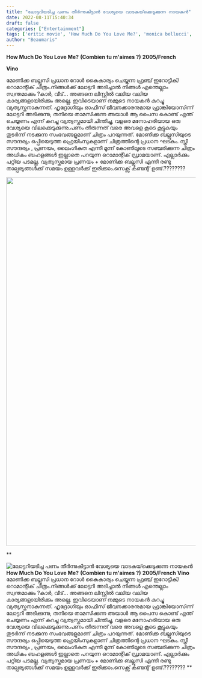 ```yaml
---
title: "ലോട്ടറിയടിച്ച പണം തീർന്നുകിട്ടാൻ വേശ്യയെ വാടകയ്‌ക്കെടുക്കുന്ന നായകൻ"
date: 2022-08-11T15:40:34
draft: false
categories: ["Entertainment"]
tags: ['eritic movie', 'How Much Do You Love Me?', 'monica bellucci', 'movie', 'sex']
author: "Beaumaris"
---
```


<strong>How Much Do You Love Me?</strong>
<strong>(Combien tu m'aimes ?)</strong>
<strong>2005/French</strong>

<strong>Vino</strong>

മോണിക്ക ബല്ലൂസി പ്രധാന റോൾ കൈകാര്യം ചെയ്യുന്ന ഫ്രഞ്ച് ഇറോട്ടിക്/റൊമാന്റിക് ചിത്രം.നിങ്ങൾക്ക് ലോട്ടറി അടിച്ചാൽ നിങ്ങൾ എന്തെല്ലാം സ്വന്തമാക്കും ?കാർ, വീട്... അങ്ങനെ ലിസ്റ്റിൽ വലിയ വലിയ കാര്യങ്ങളായിരിക്കും അല്ലെ. ഇവിടെയാണ് നമ്മുടെ നായകൻ കുറച്ചു വ്യത്യസ്തനാകുന്നത്. ഹൃദ്രോഗിയും ഓഫീസ് ജീവനക്കാരനുമായ ഫ്രാങ്കിയോസിന്ന് ലോട്ടറി അടിക്കുന്നു, തനിയെ താമസിക്കുന്ന അയാൾ ആ പൈസ കൊണ്ട് എന്ത് ചെയ്യണം എന്ന് കുറച്ചു വ്യത്യസ്തമായി ചിന്തിച്ചു, വളരെ മനോഹരിയായ ഒരു വേശ്യയെ വിലക്കെടുക്കുന്നു.പണം തീരുന്നത് വരെ അവളെ കൂടെ കൂട്ടുകയും തുടർന്ന് നടക്കുന്ന സംഭവങ്ങളുമാണ് ചിത്രം പറയുന്നത്. മോണിക്ക ബല്ലൂസിയുടെ സൗന്ദര്യം ഒപ്പിയെടുത്ത ഫ്രെയിംസുകളാണ് ചിത്രത്തിന്റെ പ്രധാന ഘടകം. സ്ത്രീ സൗന്ദര്യം , പ്രണയം, ലൈംഗികത എന്നീ മൂന്ന് കോണിലൂടെ സഞ്ചരിക്കുന്ന ചിത്രം അധികം ബഹളങ്ങൾ ഇല്ലാതെ പറയുന്ന റൊമാന്റിക് ഡ്രാമയാണ്. എല്ലാർക്കും പറ്റിയ പടമല്ല. വ്യത്യസ്തമായ പ്രണയം + മോണിക്ക ബല്ലൂസി എന്നീ രണ്ടു താല്പര്യങ്ങൾക്ക് സമയം ഉള്ളവർക്ക് ഇരിക്കാം.സെക്സ് കണ്ടന്റ് ഉണ്ട്.????????

<img class=" wp-image-346349 aligncenter" src="https://cdn.boolokam.com/articles/2022/08/egeggggg.jpg" alt="" width="735" height="980" />

**


![ലോട്ടറിയടിച്ച പണം തീർന്നുകിട്ടാൻ വേശ്യയെ വാടകയ്‌ക്കെടുക്കുന്ന നായകൻ](https://cdn.boolokam.com/articles/2022/08/egeggggg.jpg)**How Much Do You Love Me?** **(Combien tu m'aimes ?)** **2005/French** **Vino** മോണിക്ക ബല്ലൂസി പ്രധാന റോൾ കൈകാര്യം ചെയ്യുന്ന ഫ്രഞ്ച് ഇറോട്ടിക്/റൊമാന്റിക് ചിത്രം.നിങ്ങൾക്ക് ലോട്ടറി അടിച്ചാൽ നിങ്ങൾ എന്തെല്ലാം സ്വന്തമാക്കും ?കാർ, വീട്... അങ്ങനെ ലിസ്റ്റിൽ വലിയ വലിയ കാര്യങ്ങളായിരിക്കും അല്ലെ. ഇവിടെയാണ് നമ്മുടെ നായകൻ കുറച്ചു വ്യത്യസ്തനാകുന്നത്. ഹൃദ്രോഗിയും ഓഫീസ് ജീവനക്കാരനുമായ ഫ്രാങ്കിയോസിന്ന് ലോട്ടറി അടിക്കുന്നു, തനിയെ താമസിക്കുന്ന അയാൾ ആ പൈസ കൊണ്ട് എന്ത് ചെയ്യണം എന്ന് കുറച്ചു വ്യത്യസ്തമായി ചിന്തിച്ചു, വളരെ മനോഹരിയായ ഒരു വേശ്യയെ വിലക്കെടുക്കുന്നു.പണം തീരുന്നത് വരെ അവളെ കൂടെ കൂട്ടുകയും തുടർന്ന് നടക്കുന്ന സംഭവങ്ങളുമാണ് ചിത്രം പറയുന്നത്. മോണിക്ക ബല്ലൂസിയുടെ സൗന്ദര്യം ഒപ്പിയെടുത്ത ഫ്രെയിംസുകളാണ് ചിത്രത്തിന്റെ പ്രധാന ഘടകം. സ്ത്രീ സൗന്ദര്യം , പ്രണയം, ലൈംഗികത എന്നീ മൂന്ന് കോണിലൂടെ സഞ്ചരിക്കുന്ന ചിത്രം അധികം ബഹളങ്ങൾ ഇല്ലാതെ പറയുന്ന റൊമാന്റിക് ഡ്രാമയാണ്. എല്ലാർക്കും പറ്റിയ പടമല്ല. വ്യത്യസ്തമായ പ്രണയം + മോണിക്ക ബല്ലൂസി എന്നീ രണ്ടു താല്പര്യങ്ങൾക്ക് സമയം ഉള്ളവർക്ക് ഇരിക്കാം.സെക്സ് കണ്ടന്റ് ഉണ്ട്.???????? **
